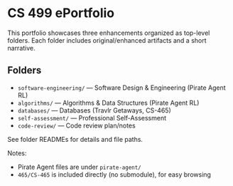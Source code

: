 # CS 499 ePortfolio

This portfolio showcases three enhancements organized as top-level folders. Each folder includes original/enhanced artifacts and a short narrative.

## Folders
- `software-engineering/` — Software Design & Engineering (Pirate Agent RL)
- `algorithms/` — Algorithms & Data Structures (Pirate Agent RL)
- `databases/` — Databases (Travlr Getaways, CS-465)
- `self-assessment/` — Professional Self-Assessment
- `code-review/` — Code review plan/notes

See folder READMEs for details and file paths.

Notes:
- Pirate Agent files are under `pirate-agent/`
- `465/CS-465` is included directly (no submodule), for easy browsing

